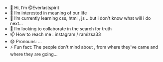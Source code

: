 - 👋 Hi, I’m @Everlastspirit
- 👀 I’m interested in meaning of our life
- 🌱 I’m currently learning css, html , js ...but i don't know what will i do next...
- 💞️ I’m looking to collaborate in the search for truth
- 📫 How to reach me : instagram / ramizsa33
- 😄 Pronouns: ...
- ⚡ Fun fact: The people don't mind about , from where they've came and where they are going...

<!---
Everlastspirit/Everlastspirit is a ✨ special ✨ repository because its `README.md` (this file) appears on your GitHub profile.
You can click the Preview link to take a look at your changes.
--->
